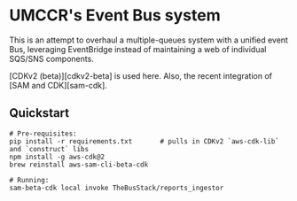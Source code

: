 # UMCCR's Event Bus system

This is an attempt to overhaul a multiple-queues system with a unified event Bus, leveraging EventBridge instead of maintaining a web of individual SQS/SNS components.

[CDKv2 (beta)][cdkv2-beta] is used here. Also, the recent integration of [SAM and CDK][sam-cdk].

## Quickstart

```
# Pre-requisites:
pip install -r requirements.txt       # pulls in CDKv2 `aws-cdk-lib` and `construct` libs
npm install -g aws-cdk@2
brew reinstall aws-sam-cli-beta-cdk

# Running:
sam-beta-cdk local invoke TheBusStack/reports_ingestor
```
